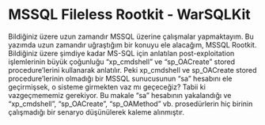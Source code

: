 # MSSQL Fileless Rootkit - WarSQLKit

Bildiğiniz üzere uzun zamandır MSSQL üzerine çalışmalar yapmaktayım. Bu yazımda uzun zamandır uğraştığım bir konuyu ele alacağım, MSSQL Rootkit. Bildiğiniz üzere şimdiye kadar MS-SQL için anlatılan post-exploitation işlemlerinin büyük çoğunluğu “xp_cmdshell” ve “sp_OACreate” stored procedure’lerini kullanarak anlatılır. Peki xp_cmdshell ve sp_OACreate stored procedure’lerinin olmadığı bir MSSQL sunucusunun “sa” hesabını ele geçirmişsek, o sisteme girmekten vaz mı geçeceğiz?
Tabii ki vazgeçmememiz gerekiyor. Bu makale “sa” hesabının yakalandığı ve “xp_cmdshell”, “sp_OACreate”, “sp_OAMethod” vb. prosedürlerin hiç birinin çalışmadığı bir senaryo düşünülerek kaleme alınmıştır.
